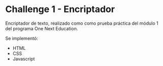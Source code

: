 # Challenge 1 - Encriptador

Encriptador de texto, realizado como como prueba práctica del módulo 1 del programa One Next Education.

Se implementó: 

- HTML 
- CSS
- Javascript
